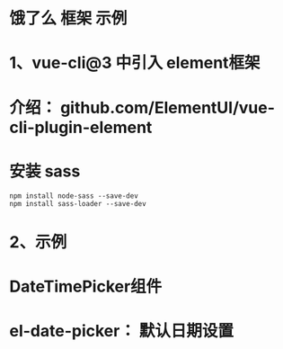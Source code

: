 # 饿了么 框架 示例
# 1、vue-cli@3 中引入 element框架
  # 介绍： github.com/ElementUI/vue-cli-plugin-element
  # 安装 sass
    npm install node-sass --save-dev
    npm install sass-loader --save-dev

# 2、示例
  # DateTimePicker组件
  #   el-date-picker： 默认日期设置